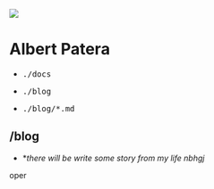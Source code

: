 ![](https://upload.albertpatera.cz/logo.png) 


# Albert Patera 

- <pre>./docs</pre>
- <pre>./blog</pre> 
- <pre>./blog/*.md</pre> 

/blog
---
- **there will be write some story from my life   nbhgj*

































































































oper
